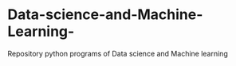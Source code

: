 # Data-science-and-Machine-Learning-
Repository python programs of Data science and Machine learning
